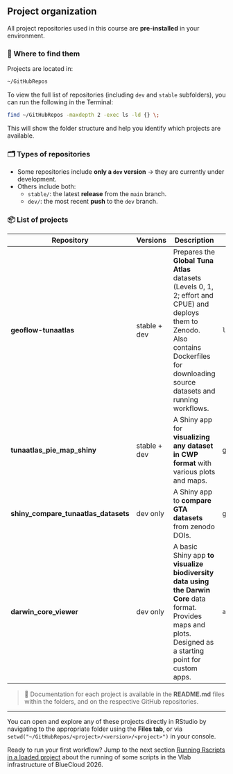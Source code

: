 
## Project organization

All project repositories used in this course are **pre-installed** in
your environment.

### 📁 Where to find them

Projects are located in:

``` bash
~/GitHubRepos
```

To view the full list of repositories (including `dev` and `stable`
subfolders), you can run the following in the Terminal:

``` bash
find ~/GitHubRepos -maxdepth 2 -exec ls -ld {} \;
```

This will show the folder structure and help you identify which projects
are available.

### 🗂 ️Types of repositories

- Some repositories include **only a `dev` version** → they are
  currently under development.
- Others include both:
  - `stable/`: the latest **release** from the `main` branch.
  - `dev/`: the most recent **push** to the `dev` branch.

### 📦 List of projects

| Repository                           | Versions     | Description                                                                                                                                                                                | Main Script                      | GitHub                                                                  |
|--------------------------------------|--------------|--------------------------------------------------------------------------------------------------------------------------------------------------------------------------------------------|----------------------------------|-------------------------------------------------------------------------|
| **geoflow-tunaatlas**                | stable + dev | Prepares the **Global Tuna Atlas** datasets (Levels 0, 1, 2; effort and CPUE) and deploys them to Zenodo. Also contains Dockerfiles for downloading source datasets and running workflows. | `launching_jsons_creating_GTA.R` | [GitHub](https://github.com/firms-gta/tunaatlas_pie_map_shiny)          |
| **tunaatlas_pie_map_shiny**          | stable + dev | A Shiny app for **visualizing any dataset in CWP format** with various plots and maps.                                                                                                     | global.R                         | [GitHub](https://github.com/firms-gta/tunaatlas_pie_map_shiny)          |
| **shiny_compare_tunaatlas_datasets** | dev only     | A Shiny app to **compare GTA datasets** from zenodo DOIs.                                                                                                                                  | global.R                         | [GitHub](https://github.com/firms-gta/shiny_compare_fisheries_datasets) |
| **darwin_core_viewer**               | dev only     | A basic Shiny app **to visualize biodiversity data using the** **Darwin Core** data format. Provides maps and plots. Designed as a starting point for custom apps.                         | `app.R`                          | [GitHub](https://github.com/firms-gta/darwin_core_viewer)               |

> 📌 Documentation for each project is available in the **README.md**
> files within the folders, and on the respective GitHub repositories.

------------------------------------------------------------------------

You can open and explore any of these projects directly in RStudio by
navigating to the appropriate folder using the **Files tab**, or via
`setwd("~/GitHubRepos/<project>/<version>/<project>")` in your console.

Ready to run your first workflow? Jump to the next section [Running
Rscripts in a loaded project](running-scripts-in-loaded-repo.qmd) about
the running of some scripts in the Vlab infrastructure of BlueCloud
2026.
